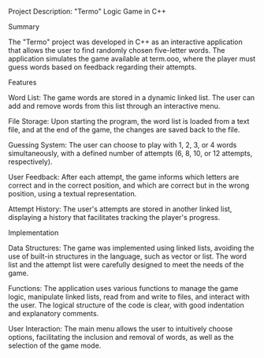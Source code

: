 Project Description: "Termo" Logic Game in C++

Summary

The "Termo" project was developed in C++ as an interactive application that allows the user to find randomly chosen five-letter words. The application simulates the game available at term.ooo, where the player must guess words based on feedback regarding their attempts.


Features


Word List: The game words are stored in a dynamic linked list. The user can add and remove words from this list through an interactive menu.

File Storage: Upon starting the program, the word list is loaded from a text file, and at the end of the game, the changes are saved back to the file.

Guessing System: The user can choose to play with 1, 2, 3, or 4 words simultaneously, with a defined number of attempts (6, 8, 10, or 12 attempts, respectively).

User Feedback: After each attempt, the game informs which letters are correct and in the correct position, and which are correct but in the wrong position, using a textual representation.

Attempt History: The user's attempts are stored in another linked list, displaying a history that facilitates tracking the player's progress.

Implementation


Data Structures: The game was implemented using linked lists, avoiding the use of built-in structures in the language, such as vector or list. The word list and the attempt list were carefully designed to meet the needs of the game.

Functions: The application uses various functions to manage the game logic, manipulate linked lists, read from and write to files, and interact with the user. The logical structure of the code is clear, with good indentation and explanatory comments.

User Interaction: The main menu allows the user to intuitively choose options, facilitating the inclusion and removal of words, as well as the selection of the game mode.
